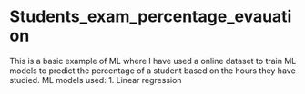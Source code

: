 # Students_exam_percentage_evauation
This is a basic example of ML where I have used a online dataset to train ML models to predict the percentage of a student based on the hours they have studied. ML models used: 1. Linear regression
